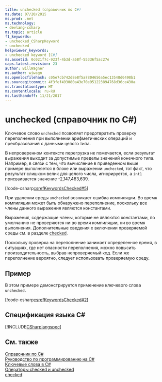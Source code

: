 ```yaml
---
title: unchecked (справочник по C#)
ms.date: 07/20/2015
ms.prod: .net
ms.technology:
- devlang-csharp
ms.topic: article
f1_keywords:
- unchecked_CSharpKeyword
- unchecked
helpviewer_keywords:
- unchecked keyword [C#]
ms.assetid: 0c021f7c-923f-4b3d-a58f-55336f5ac27e
caps.latest.revision: 23
author: BillWagner
ms.author: wiwagn
ms.openlocfilehash: c05e7cb742d8e8f5a7804656a5ec13548d0498b1
ms.sourcegitcommit: 4f3fef493080a43e70e951223894768d36ce430a
ms.translationtype: HT
ms.contentlocale: ru-RU
ms.lasthandoff: 11/21/2017
---
```

# <a name="unchecked-c-reference"></a>unchecked (справочник по C#)
Ключевое слово `unchecked` позволяет предотвратить проверку переполнения при выполнении арифметических операций и преобразований с данными целого типа.  
  
 В непроверенном контексте перегрузка не помечается, если результат выражения выходит за допустимые пределы значений конечного типа. Например, в связи с тем, что вычисление в приведенном выше примере выполняется в блоке или выражении `unchecked`, тот факт, что результат слишком велик для целого числа, игнорируется, а `int1` присваивается значение -2,147,483,639.  
  
 [!code-csharp[csrefKeywordsChecked#5](../../../csharp/language-reference/keywords/codesnippet/CSharp/unchecked_1.cs)]  
  
 При удалении среды `unchecked` возникает ошибка компиляции. Во время компиляции может быть обнаружено переполнение, поскольку все члены данного выражения являются константами.  
  
 Выражения, содержащие члены, которые не являются константами, по умолчанию не проверяются ни во время компиляции, ни во время выполнения. Дополнительные сведения о включении проверяемой среды см. в разделе [checked](../../../csharp/language-reference/keywords/checked.md).  
  
 Поскольку проверка на переполнение занимает определенное время, в ситуациях, где нет опасности переполнения, можно повысить производительность, выбрав непроверяемый код. Если же переполнение вероятно, следует использовать проверяемую среду.  
  
## <a name="example"></a>Пример  
 В этом примере демонстрируется применение ключевого слова `unchecked`.  
  
 [!code-csharp[csrefKeywordsChecked#2](../../../csharp/language-reference/keywords/codesnippet/CSharp/unchecked_2.cs)]  
  
## <a name="c-language-specification"></a>Спецификация языка C#  
 [!INCLUDE[CSharplangspec](~/includes/csharplangspec-md.md)]  
  
## <a name="see-also"></a>См. также  
 [Справочник по C#](../../../csharp/language-reference/index.md)  
 [Руководство по программированию на C#](../../../csharp/programming-guide/index.md)  
 [Ключевые слова в C#](../../../csharp/language-reference/keywords/index.md)  
 [Операторы checked и unchecked](../../../csharp/language-reference/keywords/checked-and-unchecked.md)  
 [checked](../../../csharp/language-reference/keywords/checked.md)
